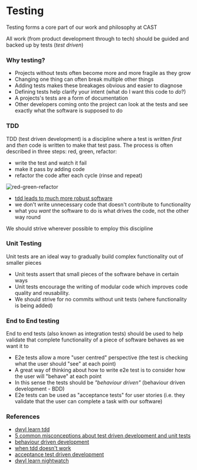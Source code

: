 # Testing

Testing forms a core part of our work and philosophy at CAST

All work (from product development through to tech) should be guided and backed up by tests (*test driven*)

### Why testing?

+ Projects without tests often become more and more fragile as they grow
+ Changing one thing can often break multiple other things
+ Adding tests makes these breakages obvious and easier to diagnose
+ Defining tests help clarify your intent (what do I want this code to *do*?)
+ A projects's tests are a form of documentation
+ Other developers coming onto the project can look at the tests and see exactly what the software is supposed to do

### TDD

TDD (test driven development) is a discipline where a test is written *first* and *then* code is written to make that test pass. The process is often described in three steps: red, green, refactor:

+ write the test and watch it fail
+ make it pass by adding code
+ refactor the code after each cycle (rinse and repeat)

![red-green-refactor](https://camo.githubusercontent.com/d32708d5ddec97f67800fb1982f57b52b95b2475/687474703a2f2f692e696d6775722e636f6d2f525165324e51542e6a7067)

+ [tdd leads to much more robust software](https://medium.com/@fagnerbrack/why-test-driven-development-4fb92d56487c#.6htslag7v)
+ we don't write unnecessary code that doesn't contribute to functionality
+ what you *want* the software to do is what drives the code, not the other way round

We should strive wherever possible to employ this discipline

### Unit Testing

Unit tests are an ideal way to gradually build complex functionality out of smaller pieces

+ Unit tests assert that small pieces of the software behave in certain ways
+ Unit tests encourage the writing of modular code which improves code quality and reusability.
+ We should strive for no commits without unit tests (where functionality is being added)


### End to End testing

End to end tests (also known as integration tests) should be used to help validate that complete functionality of a piece of software behaves as we want it to

+ E2e tests allow a more "user centred" perspective (the test is checking what the user should "see" at each point)
+ A great way of thinking about how to write e2e test is to consider how the user will "behave" at each point
+ In this sense the tests should be *"behaviour driven"* (behaviour driven development - BDD)
+ E2e tests can be used as "acceptance tests" for user stories (i.e. they validate that the user can complete a task with our software)


### References

+ [dwyl learn tdd](https://github.com/dwyl/learn-tdd)
+ [5 common misconceptions about test driven development and unit tests](https://medium.com/javascript-scene/5-common-misconceptions-about-tdd-unit-tests-863d5beb3ce9#.8s3ciqmio)
+ [behaviour driven development](https://www.agilealliance.org/glossary/bdd/)
+ [when tdd doesn't work](https://8thlight.com/blog/uncle-bob/2014/04/30/When-tdd-does-not-work.html)
+ [acceptance test driven development](https://www.agilealliance.org/glossary/atdd/)
+ [dwyl learn nightwatch](https://github.com/dwyl/learn-nightwatch)
